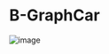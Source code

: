 # B-GraphCar
![image](https://github.com/GraphCar/B-GraphCar/assets/67590378/facf9742-90f0-4bd2-bcdc-f9b1de443c20)


